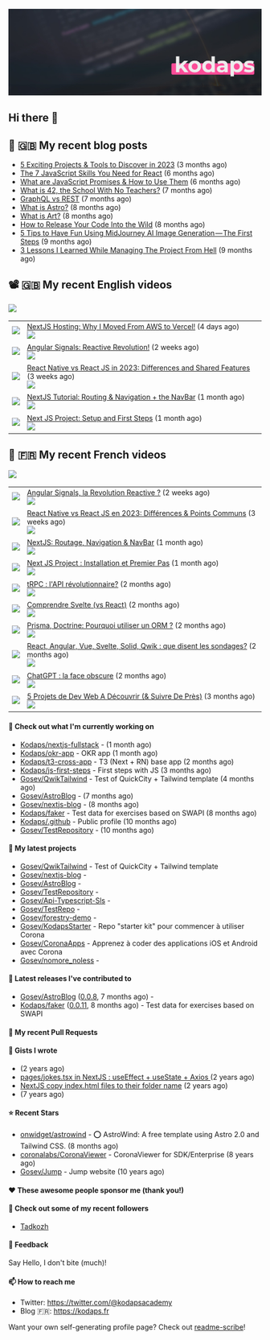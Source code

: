 ![This is an image](images/header.jpg)

## Hi there 👋


## 📜 🇬🇧 My recent blog posts

- [5 Exciting Projects &amp; Tools to Discover in 2023](https://gosev.medium.com/5-exciting-projects-tools-to-discover-in-2023-d5b6f5886740?source=rss-e68daed69805------2) (3 months ago)
- [The 7 JavaScript Skills You Need for React](https://javascript.plainenglish.io/the-7-javascript-skills-you-need-for-react-9244169ca80a?source=rss-e68daed69805------2) (6 months ago)
- [What are JavaScript Promises &amp; How to Use Them](https://javascript.plainenglish.io/what-are-javascript-promises-how-to-use-them-84fdff5757b9?source=rss-e68daed69805------2) (6 months ago)
- [What is 42, the School With No Teachers?](https://levelup.gitconnected.com/what-is-42-the-school-with-no-teachers-7e4d0f9a80c1?source=rss-e68daed69805------2) (7 months ago)
- [GraphQL vs REST](https://levelup.gitconnected.com/graphql-vs-rest-e918d9e0e271?source=rss-e68daed69805------2) (7 months ago)
- [What is Astro?](https://javascript.plainenglish.io/what-is-astro-aa3369d5a7f4?source=rss-e68daed69805------2) (8 months ago)
- [What is Art?](https://gosev.medium.com/what-is-art-2dce12548091?source=rss-e68daed69805------2) (8 months ago)
- [How to Release Your Code Into the Wild](https://levelup.gitconnected.com/how-to-release-your-code-into-the-wild-dd144218cb9b?source=rss-e68daed69805------2) (8 months ago)
- [5 Tips to Have Fun Using MidJourney AI Image Generation — The First Steps](https://gosev.medium.com/5-tips-to-have-fun-using-midjourney-ai-image-generation-the-first-steps-81cf44a53931?source=rss-e68daed69805------2) (9 months ago)
- [3 Lessons I Learned While Managing The Project From Hell](https://medium.com/illumination/3-lessons-i-learned-while-managing-the-project-from-hell-e31196db2d5f?source=rss-e68daed69805------2) (9 months ago)

## 📽 🇬🇧 My recent English videos
<img src="https://img.shields.io/youtube/channel/subscribers/UC2DOovF-OjIQ6nHClUyLKKQ?style=for-the-badge"></img>
<table>

<tr>
<td><img src="https://img.youtube.com/vi/xTp3xsjref0/default.jpg"></img></td>
<td>
<a href="https://www.youtube.com/watch?v=xTp3xsjref0">NextJS Hosting: Why I Moved From AWS to Vercel!</a> (4 days ago) <br/>
<img src="https://img.shields.io/youtube/views/xTp3xsjref0?style=flat-square"> </img> 
</td>
</tr>
<tr>
<td><img src="https://img.youtube.com/vi/HLe0Q1j1_fU/default.jpg"></img></td>
<td>
<a href="https://www.youtube.com/watch?v=HLe0Q1j1_fU">Angular Signals: Reactive Revolution!</a> (2 weeks ago) <br/>
<img src="https://img.shields.io/youtube/views/HLe0Q1j1_fU?style=flat-square"> </img> 
</td>
</tr>
<tr>
<td><img src="https://img.youtube.com/vi/MSgIRdyJ6rk/default.jpg"></img></td>
<td>
<a href="https://www.youtube.com/watch?v=MSgIRdyJ6rk">React Native vs React JS in 2023: Differences and Shared Features</a> (3 weeks ago) <br/>
<img src="https://img.shields.io/youtube/views/MSgIRdyJ6rk?style=flat-square"> </img> 
</td>
</tr>
<tr>
<td><img src="https://img.youtube.com/vi/KKqwh0gce30/default.jpg"></img></td>
<td>
<a href="https://www.youtube.com/watch?v=KKqwh0gce30">NextJS Tutorial: Routing &amp; Navigation &#43;  the NavBar</a> (1 month ago) <br/>
<img src="https://img.shields.io/youtube/views/KKqwh0gce30?style=flat-square"> </img> 
</td>
</tr>
<tr>
<td><img src="https://img.youtube.com/vi/AaQfCKJLMGY/default.jpg"></img></td>
<td>
<a href="https://www.youtube.com/watch?v=AaQfCKJLMGY">Next JS Project: Setup and First Steps</a> (1 month ago) <br/>
<img src="https://img.shields.io/youtube/views/AaQfCKJLMGY?style=flat-square"> </img> 
</td>
</tr>
</table>

## 📜 🇫🇷 My recent French videos
<img src="https://img.shields.io/youtube/channel/subscribers/UCzdX32OIhpfrdxQRhN2s98w?style=for-the-badge"></img>
<table>

<tr>
<td><img src="https://img.youtube.com/vi/4jV_ARoE-uM/default.jpg"></img></td>
<td>
<a href="https://www.youtube.com/watch?v=4jV_ARoE-uM">Angular Signals, la Revolution Reactive ?</a> (2 weeks ago) <br/>
<img src="https://img.shields.io/youtube/views/4jV_ARoE-uM?style=flat-square"> </img> 
</td>
</tr>
<tr>
<td><img src="https://img.youtube.com/vi/dMoz1mxnj2w/default.jpg"></img></td>
<td>
<a href="https://www.youtube.com/watch?v=dMoz1mxnj2w">React Native vs React JS en 2023: Différences &amp; Points Communs</a> (3 weeks ago) <br/>
<img src="https://img.shields.io/youtube/views/dMoz1mxnj2w?style=flat-square"> </img> 
</td>
</tr>
<tr>
<td><img src="https://img.youtube.com/vi/eKRzywQCDaM/default.jpg"></img></td>
<td>
<a href="https://www.youtube.com/watch?v=eKRzywQCDaM">NextJS: Routage, Navigation &amp; NavBar</a> (1 month ago) <br/>
<img src="https://img.shields.io/youtube/views/eKRzywQCDaM?style=flat-square"> </img> 
</td>
</tr>
<tr>
<td><img src="https://img.youtube.com/vi/-SrqXDcjxKs/default.jpg"></img></td>
<td>
<a href="https://www.youtube.com/watch?v=-SrqXDcjxKs">Next JS Project : Installation et Premier Pas</a> (1 month ago) <br/>
<img src="https://img.shields.io/youtube/views/-SrqXDcjxKs?style=flat-square"> </img> 
</td>
</tr>
<tr>
<td><img src="https://img.youtube.com/vi/i5ujev590Xw/default.jpg"></img></td>
<td>
<a href="https://www.youtube.com/watch?v=i5ujev590Xw">tRPC : l&#39;API révolutionnaire?</a> (2 months ago) <br/>
<img src="https://img.shields.io/youtube/views/i5ujev590Xw?style=flat-square"> </img> 
</td>
</tr>
<tr>
<td><img src="https://img.youtube.com/vi/VSHdmXaEGKo/default.jpg"></img></td>
<td>
<a href="https://www.youtube.com/watch?v=VSHdmXaEGKo">Comprendre Svelte (vs React)</a> (2 months ago) <br/>
<img src="https://img.shields.io/youtube/views/VSHdmXaEGKo?style=flat-square"> </img> 
</td>
</tr>
<tr>
<td><img src="https://img.youtube.com/vi/DXk73GfyV9I/default.jpg"></img></td>
<td>
<a href="https://www.youtube.com/watch?v=DXk73GfyV9I">Prisma, Doctrine: Pourquoi utiliser un ORM ?</a> (2 months ago) <br/>
<img src="https://img.shields.io/youtube/views/DXk73GfyV9I?style=flat-square"> </img> 
</td>
</tr>
<tr>
<td><img src="https://img.youtube.com/vi/k-SM7b_OmbI/default.jpg"></img></td>
<td>
<a href="https://www.youtube.com/watch?v=k-SM7b_OmbI">React, Angular, Vue, Svelte, Solid, Qwik : que disent les sondages?</a> (2 months ago) <br/>
<img src="https://img.shields.io/youtube/views/k-SM7b_OmbI?style=flat-square"> </img> 
</td>
</tr>
<tr>
<td><img src="https://img.youtube.com/vi/zZWPSMVi6io/default.jpg"></img></td>
<td>
<a href="https://www.youtube.com/watch?v=zZWPSMVi6io">ChatGPT :  la face obscure</a> (2 months ago) <br/>
<img src="https://img.shields.io/youtube/views/zZWPSMVi6io?style=flat-square"> </img> 
</td>
</tr>
<tr>
<td><img src="https://img.youtube.com/vi/pAFTSkGUfiI/default.jpg"></img></td>
<td>
<a href="https://www.youtube.com/watch?v=pAFTSkGUfiI">5 Projets de Dev Web A Découvrir (&amp; Suivre De Près)</a> (3 months ago) <br/>
<img src="https://img.shields.io/youtube/views/pAFTSkGUfiI?style=flat-square"> </img> 
</td>
</tr>
</table>

#### 👷 Check out what I'm currently working on

- [Kodaps/nextjs-fullstack](https://github.com/Kodaps/nextjs-fullstack) -  (1 month ago)
- [Kodaps/okr-app](https://github.com/Kodaps/okr-app) - OKR app (1 month ago)
- [Kodaps/t3-cross-app](https://github.com/Kodaps/t3-cross-app) - T3 (Next &#43; RN) base app  (2 months ago)
- [Kodaps/js-first-steps](https://github.com/Kodaps/js-first-steps) - First steps with JS (3 months ago)
- [Gosev/QwikTailwind](https://github.com/Gosev/QwikTailwind) - Test of QuickCity &#43; Tailwind template  (4 months ago)
- [Gosev/AstroBlog](https://github.com/Gosev/AstroBlog) -  (7 months ago)
- [Gosev/nextjs-blog](https://github.com/Gosev/nextjs-blog) -  (8 months ago)
- [Kodaps/faker](https://github.com/Kodaps/faker) - Test data for exercises based on SWAPI (8 months ago)
- [Kodaps/.github](https://github.com/Kodaps/.github) - Public profile (10 months ago)
- [Gosev/TestRepository](https://github.com/Gosev/TestRepository) -  (10 months ago)

#### 🌱 My latest projects

- [Gosev/QwikTailwind](https://github.com/Gosev/QwikTailwind) - Test of QuickCity &#43; Tailwind template 
- [Gosev/nextjs-blog](https://github.com/Gosev/nextjs-blog) - 
- [Gosev/AstroBlog](https://github.com/Gosev/AstroBlog) - 
- [Gosev/TestRepository](https://github.com/Gosev/TestRepository) - 
- [Gosev/Api-Typescript-Sls](https://github.com/Gosev/Api-Typescript-Sls) - 
- [Gosev/TestRepo](https://github.com/Gosev/TestRepo) - 
- [Gosev/forestry-demo](https://github.com/Gosev/forestry-demo) - 
- [Gosev/KodapsStarter](https://github.com/Gosev/KodapsStarter) - Repo &#34;starter kit&#34; pour commencer à utiliser Corona
- [Gosev/CoronaApps](https://github.com/Gosev/CoronaApps) - Apprenez à coder des applications iOS et Android avec Corona
- [Gosev/nomore_noless](https://github.com/Gosev/nomore_noless) - 


#### 🔭 Latest releases I've contributed to

- [Gosev/AstroBlog](https://github.com/Gosev/AstroBlog) ([0.0.8](https://github.com/Gosev/AstroBlog/releases/tag/0.0.8), 7 months ago) - 
- [Kodaps/faker](https://github.com/Kodaps/faker) ([0.0.11](https://github.com/Kodaps/faker/releases/tag/0.0.11), 8 months ago) - Test data for exercises based on SWAPI

#### 🔨 My recent Pull Requests



#### 📓 Gists I wrote

- [](https://gist.github.com/ce3defb6415b67ec03f48fa11fc158f0) (2 years ago)
- [pages/jokes.tsx in NextJS : useEffect &#43; useState &#43; Axios ](https://gist.github.com/fbd960d5a653bf0f527678f038d5bee1) (2 years ago)
- [NextJS copy index.html files to their folder name](https://gist.github.com/e04abeb6079273b3be54ee6496a0b309) (2 years ago)
- [](https://gist.github.com/a144834b9542ab523a10) (7 years ago)

#### ⭐ Recent Stars

- [onwidget/astrowind](https://github.com/onwidget/astrowind) - ⭕️ AstroWind: A free template using Astro 2.0 and Tailwind CSS. (8 months ago)
- [coronalabs/CoronaViewer](https://github.com/coronalabs/CoronaViewer) - CoronaViewer for SDK/Enterprise (8 years ago)
- [Gosev/Jump](https://github.com/Gosev/Jump) - Jump website (10 years ago)

#### ❤️ These awesome people sponsor me (thank you!)


#### 👯 Check out some of my recent followers

- [Tadkozh](https://github.com/Tadkozh)

#### 💬 Feedback

Say Hello, I don't bite (much)!

#### 📫 How to reach me

- Twitter: https://twitter.com/@kodapsacademy
- Blog  🇫🇷: https://kodaps.fr

Want your own self-generating profile page? Check out [readme-scribe](https://github.com/muesli/readme-scribe)!
